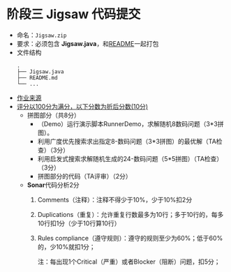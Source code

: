 # 阶段三 Jigsaw 代码提交

 - 命名：`Jigsaw.zip`
 - 要求：必须包含 **Jigsaw.java**，和[README](https://en.wikipedia.org/wiki/README)一起打包
 - 文件结构
    ```shell
    .
    ├── Jigsaw.java
    ├── README.md
    └── ...
    ```
 - [作业来源](https://se-2018.github.io/Stage3--NPuzzle)
 - [评分以100分为满分，以下分数为折后分数(10分)](https://se-2018.github.io/Stage3--ReviewForm)
    - 拼图部分（共8分）
        - （Demo）运行演示脚本RunnerDemo，求解随机8数码问题（3*3拼图）。
        - 利用广度优先搜索求出指定8-数码问题（3*3拼图）的最优解（TA检查）（3分）
        - 利用启发式搜索求解随机生成的24-数码问题（5*5拼图）（TA检查）（3分）
        - 拼图部分的代码（TA评审）（2分）
    - **Sonar**代码分析2分
        1. Comments（注释）：注释不得少于10%，少于10%扣2分
        2. Duplications（重复）：允许重复行数最多为10行；多于10行的，每多10行扣1分（少于10行算10行）
        3. Rules compliance（遵守规则）：遵守的规则至少为60%；低于60%的，少10%就扣1分；

            注：每出现1个Critical（严重）或者Blocker（阻断）问题，扣5分；

